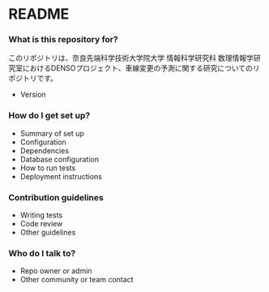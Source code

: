 # README #

### What is this repository for? ###

このリポジトリは、奈良先端科学技術大学院大学 情報科学研究科 数理情報学研究室におけるDENSOプロジェクト、車線変更の予測に関する研究についてのリポジトリです。
* Version

### How do I get set up? ###

* Summary of set up
* Configuration
* Dependencies
* Database configuration
* How to run tests
* Deployment instructions

### Contribution guidelines ###

* Writing tests
* Code review
* Other guidelines

### Who do I talk to? ###

* Repo owner or admin
* Other community or team contact
